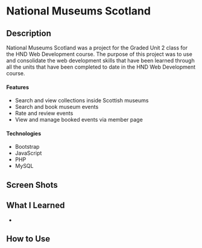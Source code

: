 # National Museums Scotland

## Description
National Museums Scotland was a project for the Graded Unit 2 class for the HND Web Development course. The purpose of this project was to use and consolidate the web development skills that have been learned through all the units that have been completed to date in the HND Web Development course.

#### Features 
* Search and view collections inside Scottish museums  
* Search and book museum events
* Rate and review events
* View and manage booked events via member page

#### Technologies
* Bootstrap
* JavaScript
* PHP
* MySQL

## Screen Shots

## What I Learned
*

## How to Use

